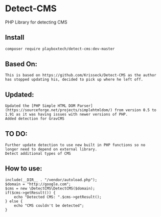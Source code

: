 Detect-CMS
==========

PHP Library for detecting CMS

Install
-------

```bash
composer require playboxtech/detect-cms:dev-master
```
Based On:
-----------
    This is based on https://github.com/Krisseck/Detect-CMS as the author has stopped updating his, decided to pick up where he left off. 

Updated:
---------
    Updated the [PHP Simple HTML DOM Parser](https://sourceforge.net/projects/simplehtmldom/) from version 0.5 to 1.91 as it was having issues with newer versions of PHP.
    Added detection for GravCMS

TO DO:
------
    Further update detection to use new built in PHP functions so no longer need to depend on external library. 
    Detect additional types of CMS

How to use:
-----------

    include(__DIR__ . "/vendor/autoload.php");
    $domain = "http://google.com";
    $cms = new \DetectCMS\DetectCMS($domain);
    if($cms->getResult()) {
        echo "Detected CMS: ".$cms->getResult();
    } else {
        echo "CMS couldn't be detected";
    } 
